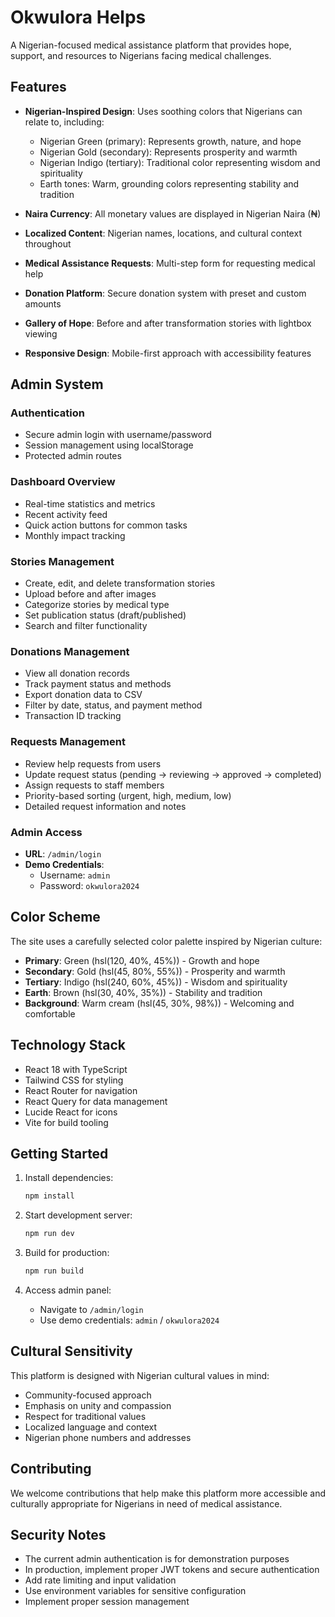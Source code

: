 # Okwulora Helps

A Nigerian-focused medical assistance platform that provides hope, support, and resources to Nigerians facing medical challenges.

## Features

- **Nigerian-Inspired Design**: Uses soothing colors that Nigerians can relate to, including:
  - Nigerian Green (primary): Represents growth, nature, and hope
  - Nigerian Gold (secondary): Represents prosperity and warmth
  - Nigerian Indigo (tertiary): Traditional color representing wisdom and spirituality
  - Earth tones: Warm, grounding colors representing stability and tradition

- **Naira Currency**: All monetary values are displayed in Nigerian Naira (₦)
- **Localized Content**: Nigerian names, locations, and cultural context throughout
- **Medical Assistance Requests**: Multi-step form for requesting medical help
- **Donation Platform**: Secure donation system with preset and custom amounts
- **Gallery of Hope**: Before and after transformation stories with lightbox viewing
- **Responsive Design**: Mobile-first approach with accessibility features

## Admin System

### **Authentication**
- Secure admin login with username/password
- Session management using localStorage
- Protected admin routes

### **Dashboard Overview**
- Real-time statistics and metrics
- Recent activity feed
- Quick action buttons for common tasks
- Monthly impact tracking

### **Stories Management**
- Create, edit, and delete transformation stories
- Upload before and after images
- Categorize stories by medical type
- Set publication status (draft/published)
- Search and filter functionality

### **Donations Management**
- View all donation records
- Track payment status and methods
- Export donation data to CSV
- Filter by date, status, and payment method
- Transaction ID tracking

### **Requests Management**
- Review help requests from users
- Update request status (pending → reviewing → approved → completed)
- Assign requests to staff members
- Priority-based sorting (urgent, high, medium, low)
- Detailed request information and notes

### **Admin Access**
- **URL**: `/admin/login`
- **Demo Credentials**:
  - Username: `admin`
  - Password: `okwulora2024`

## Color Scheme

The site uses a carefully selected color palette inspired by Nigerian culture:

- **Primary**: Green (hsl(120, 40%, 45%)) - Growth and hope
- **Secondary**: Gold (hsl(45, 80%, 55%)) - Prosperity and warmth  
- **Tertiary**: Indigo (hsl(240, 60%, 45%)) - Wisdom and spirituality
- **Earth**: Brown (hsl(30, 40%, 35%)) - Stability and tradition
- **Background**: Warm cream (hsl(45, 30%, 98%)) - Welcoming and comfortable

## Technology Stack

- React 18 with TypeScript
- Tailwind CSS for styling
- React Router for navigation
- React Query for data management
- Lucide React for icons
- Vite for build tooling

## Getting Started

1. Install dependencies:
   ```bash
   npm install
   ```

2. Start development server:
   ```bash
   npm run dev
   ```

3. Build for production:
   ```bash
   npm run build
   ```

4. Access admin panel:
   - Navigate to `/admin/login`
   - Use demo credentials: `admin` / `okwulora2024`

## Cultural Sensitivity

This platform is designed with Nigerian cultural values in mind:
- Community-focused approach
- Emphasis on unity and compassion
- Respect for traditional values
- Localized language and context
- Nigerian phone numbers and addresses

## Contributing

We welcome contributions that help make this platform more accessible and culturally appropriate for Nigerians in need of medical assistance.

## Security Notes

- The current admin authentication is for demonstration purposes
- In production, implement proper JWT tokens and secure authentication
- Add rate limiting and input validation
- Use environment variables for sensitive configuration
- Implement proper session management
